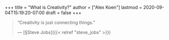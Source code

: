+++
title = "What is Creativity?"
author = ["Alex Koen"]
lastmod = 2020-09-04T15:19:20-07:00
draft = false
+++

> “Creativity is just connecting things.”
>
> — [§Steve Jobs]({{< relref "steve_jobs" >}})

